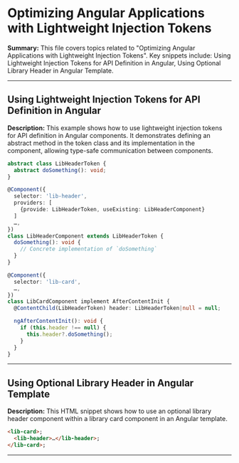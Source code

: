 # Optimizing Angular Applications with Lightweight Injection Tokens

**Summary:** This file covers topics related to "Optimizing Angular Applications with Lightweight Injection Tokens". Key snippets include: Using Lightweight Injection Tokens for API Definition in Angular, Using Optional Library Header in Angular Template.

---

## Using Lightweight Injection Tokens for API Definition in Angular

**Description:** This example shows how to use lightweight injection tokens for API definition in Angular components. It demonstrates defining an abstract method in the token class and its implementation in the component, allowing type-safe communication between components.

```typescript
abstract class LibHeaderToken {
  abstract doSomething(): void;
}

@Component({
  selector: 'lib-header',
  providers: [
    {provide: LibHeaderToken, useExisting: LibHeaderComponent}
  ]
  …,
})
class LibHeaderComponent extends LibHeaderToken {
  doSomething(): void {
    // Concrete implementation of `doSomething`
  }
}

@Component({
  selector: 'lib-card',
  …,
})
class LibCardComponent implement AfterContentInit {
  @ContentChild(LibHeaderToken) header: LibHeaderToken|null = null;

  ngAfterContentInit(): void {
    if (this.header !== null) {
      this.header?.doSomething();
    }
  }
}
```

---

## Using Optional Library Header in Angular Template

**Description:** This HTML snippet shows how to use an optional library header component within a library card component in an Angular template.

```html
<lib-card>;
  <lib-header>…</lib-header>;
</lib-card>;
```

---